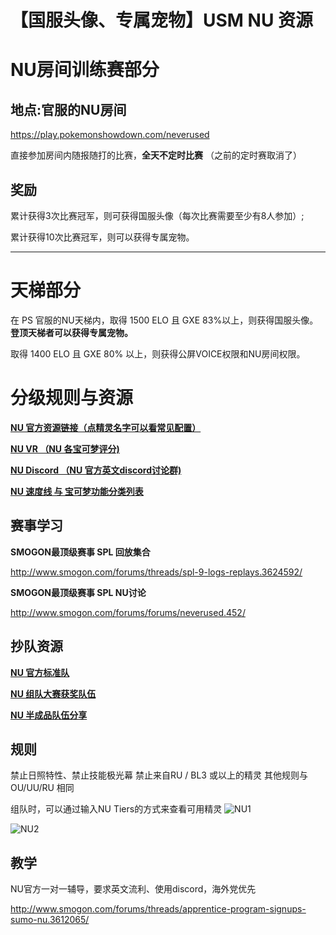 # 【国服头像、专属宠物】USM NU 资源

# NU房间训练赛部分

## 地点:官服的NU房间

https://play.pokemonshowdown.com/neverused

直接参加房间内随报随打的比赛，**全天不定时比赛** （之前的定时赛取消了）

## 奖励

累计获得3次比赛冠军，则可获得国服头像（每次比赛需要至少有8人参加）;

累计获得10次比赛冠军，则可以获得专属宠物。

------

# 天梯部分

在 PS 官服的NU天梯内，取得 1500 ELO 且 GXE 83%以上，则获得国服头像。**登顶天梯者可以获得专属宠物。**

取得 1400 ELO 且 GXE 80% 以上，则获得公屏VOICE权限和NU房间权限。

# 分级规则与资源

[**NU 官方资源链接（点精灵名字可以看常见配置）**](http://www.smogon.com/dex/sm/formats/nu/)

[**NU VR （NU 各宝可梦评分)**](http://www.smogon.com/forums/threads/usum-nu-viability-rankings.3622107/)

[**NU Discord （NU 官方英文discord讨论群)**](https://discordapp.com/invite/QVXZ98U)

[**NU 速度线 与 宝可梦功能分类列表**](http://www.smogon.com/forums/threads/nu-speed-tiers-role-compendium.3606163/)

## 赛事学习

**SMOGON最顶级赛事 SPL 回放集合**

http://www.smogon.com/forums/threads/spl-9-logs-replays.3624592/

**SMOGON最顶级赛事 SPL NU讨论**

http://www.smogon.com/forums/forums/neverused.452/

## 抄队资源

[**NU 官方标准队**](http://www.smogon.com/forums/threads/nu-sample-teams.3612396/)

[**NU 组队大赛获奖队伍**](http://www.smogon.com/forums/threads/usum-nu-teambuilding-competition-round-5-zangoose-submission-stage.3615491/#post-7516030)

[**NU 半成品队伍分享**](http://www.smogon.com/forums/threads/nu-bazaar-post-your-teams-here.3606112/page-3)

## 规则

禁止日照特性、禁止技能极光幕
禁止来自RU / BL3 或以上的精灵
其他规则与 OU/UU/RU 相同

组队时，可以通过输入NU Tiers的方式来查看可用精灵
![NU1](https://i.imgur.com/VebDnH0.png)

![NU2](https://i.imgur.com/Q8vwCmd.png)

## 教学

NU官方一对一辅导，要求英文流利、使用discord，海外党优先

http://www.smogon.com/forums/threads/apprentice-program-signups-sumo-nu.3612065/

